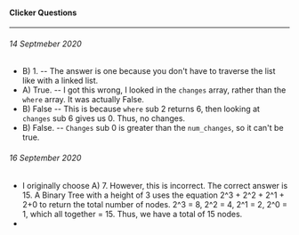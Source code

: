 #### Clicker Questions
---
###### 14 Septmeber 2020
- B) 1. --  The answer is one because you don't have to traverse the list like with a linked list.    
- A) True. -- I got this wrong, I looked in the `changes` array, rather than the `where` array. It was actually False.    
- B) False  --  This is because `where` sub 2 returns 6, then looking at `changes` sub 6 gives us 0. Thus, no changes.    
- B) False. --  `Changes` sub 0 is greater than the `num_changes`, so it can't be true.   
    
###### 16 September 2020
- I originally choose A) 7.
 However, this is incorrect. The
 correct answer is 15.
 A Binary Tree with a height of 3
 uses the equation 2^3 + 2^2 + 2^1 + 2+0
 to return the total number of nodes.
 2^3 = 8, 2^2 = 4, 2^1 = 2, 2^0 = 1,
 which all together = 15.
 Thus, we have a total of 15 nodes.     
- 
